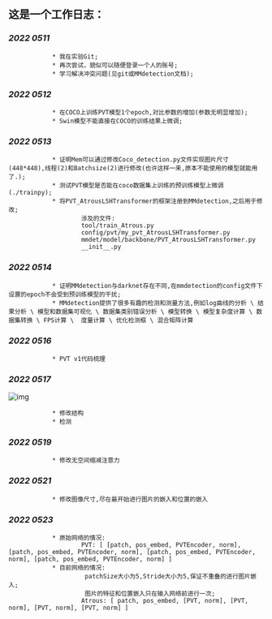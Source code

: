 
## **这是一个工作日志：**  


### *2022 0511*   
                * 我在实验Git; 
                * 再次尝试，貌似可以随便登录一个人的账号;
                * 学习解决冲突问题(见git或MMdetection文档);


### *2022 0512*  
                * 在COCO上训练PVT模型1个epoch,对比参数的增加(参数无明显增加);
                * Swin模型不能直接在COCO的训练结果上微调;


###  *2022 0513*
                * 证明Mem可以通过修改Coco_detection.py文件实现图片尺寸(448*448),线程(2)和Batchsize(2)进行修改(也许这样一来,原本不能使用的模型就能用了.); 
                * 测试PVT模型是否能在coco数据集上训练的预训练模型上微调(./trainpy);
                * 将PVT_AtrousLSHTransformer的框架注册到MMdetection,之后用于修改;
                        涉及的文件: 
                        tool/train_Atrous.py  
                        config/pvt/my_pvt_AtrousLSHTransformer.py  
                        mmdet/model/backbone/PVT_AtrousLSHTransformer.py  
                        __init__.py  

###  *2022 0514*
                * 证明MMdetection与darknet存在不同,在mmdetection的config文件下设置的epoch不会受到预训练模型的干扰;
                * MMdetection提供了很多有趣的检测和测量方法,例如log曲线的分析 \ 结果分析 \ 模型和数据集可视化 \ 数据集类别错误分析 \ 模型转换 \ 模型复杂度计算 \ 数据集转换 \ FPS计算 \  度量计算 \ 优化检测框 \ 混合矩阵计算

###  *2022 0516*
                * PVT v1代码梳理

###  *2022 0517*
![img](https://img-blog.csdnimg.cn/20210309175435338.png?x-oss-process=image/watermark,type_ZmFuZ3poZW5naGVpdGk,shadow_10,text_aHR0cHM6Ly9ibG9nLmNzZG4ubmV0L29ZZVpob3U=,size_16,color_FFFFFF,t_70)

                * 修改结构
                * 检测


###  *2022 0519*
                * 修改无空间缩减注意力


###  *2022 0521*
                * 修改图像尺寸,尽在最开始进行图片的嵌入和位置的嵌入


###  *2022 0523*
                * 原始网络的情况:
                        PVT: [ [patch, pos_embed, PVTEncoder, norm], [patch, pos_embed, PVTEncoder, norm], [patch, pos_embed, PVTEncoder, norm], [patch, pos_embed, PVTEncoder, norm] ]
                * 目前网络的情况:
                         patchSize大小为5,Stride大小为5,保证不重叠的进行图片嵌入;
                         图片的特征和位置嵌入只在输入网络前进行一次;
                        Atrous: [ patch, pos_embed, [PVT, norm], [PVT, norm], [PVT, norm], [PVT, norm] ]
